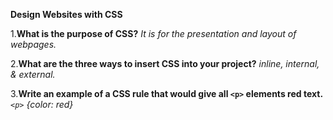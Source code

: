 **Design Websites with CSS**

1.**What is the purpose of CSS?** *It is for the presentation and layout of webpages.*

2.**What are the three ways to insert CSS into your project?** *inline, internal, & external.*

3.**Write an example of a CSS rule that would give all `<p>` elements red text.** *`<p>` {color: red}*